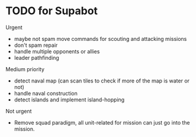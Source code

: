 # TODO for Supabot

Urgent

-   maybe not spam move commands for scouting and attacking missions
-   don't spam repair
-   handle multiple opponents or allies
-   leader pathfinding

Medium priority

-   detect naval map (can scan tiles to check if more of the map is water or not)
-   handle naval construction
-   detect islands and implement island-hopping

Not urgent

-   Remove squad paradigm, all unit-related for mission can just go into the mission.
